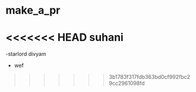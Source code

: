 # make_a_pr
<<<<<<< HEAD
suhani
=======

-starlord
divyam

- wef
>>>>>>> 3b1783f317fdb363bd0cf992fbc29cc2961098fd
